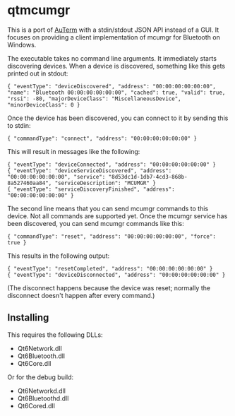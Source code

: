 # qtmcumgr

This is a port of [AuTerm](https://github.com/thedjnK/AuTerm/) with a stdin/stdout JSON API instead of a GUI. It focuses on providing a client implementation of mcumgr for Bluetooth on Windows.

The executable takes no command line arguments. It immediately starts discovering devices. When a device is discovered, something like this gets printed out in stdout:

```
{ "eventType": "deviceDiscovered", "address": "00:00:00:00:00:00", "name": "Bluetooth 00:00:00:00:00:00", "cached": true, "valid": true, "rssi": -80, "majorDeviceClass": "MiscellaneousDevice", "minorDeviceClass": 0 }
```

Once the device has been discovered, you can connect to it by sending this to stdin:

```
{ "commandType": "connect", "address": "00:00:00:00:00:00" }
```

This will result in messages like the following:

```
{ "eventType": "deviceConnected", "address": "00:00:00:00:00:00" }
{ "eventType": "deviceServiceDiscovered", "address": "00:00:00:00:00:00", "service": "8d53dc1d-1db7-4cd3-868b-8a527460aa84", "serviceDescription": "MCUMGR" }
{ "eventType": "serviceDiscoveryFinished", "address": "00:00:00:00:00:00" }
```

The second line means that you can send mcumgr commands to this device. Not all commands are supported yet. Once the mcumgr service has been discovered, you can send mcumgr commands like this:

```
{ "commandType": "reset", "address": "00:00:00:00:00:00", "force": true }
```

This results in the following output:

```
{ "eventType": "resetCompleted", "address": "00:00:00:00:00:00" }
{ "eventType": "deviceDisconnected", "address": "00:00:00:00:00:00" }
```

(The disconnect happens because the device was reset; normally the disconnect doesn't happen after every command.)

## Installing

This requires the following DLLs:

- Qt6Network.dll
- Qt6Bluetooth.dll
- Qt6Core.dll

Or for the debug build:

- Qt6Networkd.dll
- Qt6Bluetoothd.dll
- Qt6Cored.dll

